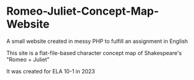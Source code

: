 # Romeo-Juliet-Concept-Map-Website
A small website created in messy PHP to fulfill an assignment in English

This site is a flat-file-based character concept map of Shakespeare's "Romeo + Juliet"

It was created for ELA 10-1 in 2023
